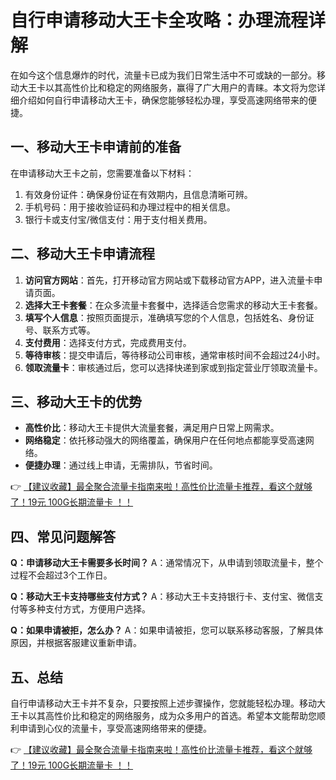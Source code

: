 # 自行申请移动大王卡全攻略：办理流程详解

在如今这个信息爆炸的时代，流量卡已成为我们日常生活中不可或缺的一部分。移动大王卡以其高性价比和稳定的网络服务，赢得了广大用户的青睐。本文将为您详细介绍如何自行申请移动大王卡，确保您能够轻松办理，享受高速网络带来的便捷。

## 一、移动大王卡申请前的准备

在申请移动大王卡之前，您需要准备以下材料：
1. 有效身份证件：确保身份证在有效期内，且信息清晰可辨。
2. 手机号码：用于接收验证码和办理过程中的相关信息。
3. 银行卡或支付宝/微信支付：用于支付相关费用。

## 二、移动大王卡申请流程

1. **访问官方网站**：首先，打开移动官方网站或下载移动官方APP，进入流量卡申请页面。
2. **选择大王卡套餐**：在众多流量卡套餐中，选择适合您需求的移动大王卡套餐。
3. **填写个人信息**：按照页面提示，准确填写您的个人信息，包括姓名、身份证号、联系方式等。
4. **支付费用**：选择支付方式，完成费用支付。
5. **等待审核**：提交申请后，等待移动公司审核，通常审核时间不会超过24小时。
6. **领取流量卡**：审核通过后，您可以选择快递到家或到指定营业厅领取流量卡。

## 三、移动大王卡的优势

- **高性价比**：移动大王卡提供大流量套餐，满足用户日常上网需求。
- **网络稳定**：依托移动强大的网络覆盖，确保用户在任何地点都能享受高速网络。
- **便捷办理**：通过线上申请，无需排队，节省时间。

👉 [【建议收藏】最全聚合流量卡指南来啦！高性价比流量卡推荐，看这个就够了！19元 100G长期流量卡 ！！](https://bit.ly/Liuliangka)

## 四、常见问题解答

**Q：申请移动大王卡需要多长时间？**
A：通常情况下，从申请到领取流量卡，整个过程不会超过3个工作日。

**Q：移动大王卡支持哪些支付方式？**
A：移动大王卡支持银行卡、支付宝、微信支付等多种支付方式，方便用户选择。

**Q：如果申请被拒，怎么办？**
A：如果申请被拒，您可以联系移动客服，了解具体原因，并根据客服建议重新申请。

## 五、总结

自行申请移动大王卡并不复杂，只要按照上述步骤操作，您就能轻松办理。移动大王卡以其高性价比和稳定的网络服务，成为众多用户的首选。希望本文能帮助您顺利申请到心仪的流量卡，享受高速网络带来的便捷。

👉 [【建议收藏】最全聚合流量卡指南来啦！高性价比流量卡推荐，看这个就够了！19元 100G长期流量卡 ！！](https://bit.ly/Liuliangka)